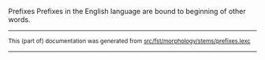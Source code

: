 Prefixes
Prefixes in the English language are bound to beginning of other words.

* * *

<small>This (part of) documentation was generated from [src/fst/morphology/stems/prefixes.lexc](https://github.com/giellalt/lang-eng/blob/main/src/fst/morphology/stems/prefixes.lexc)</small>

---

